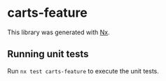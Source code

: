 # carts-feature

This library was generated with [Nx](https://nx.dev).

## Running unit tests

Run `nx test carts-feature` to execute the unit tests.
